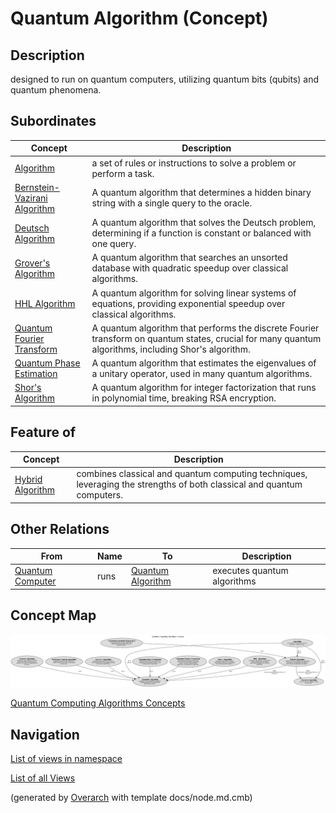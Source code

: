 
# Quantum Algorithm (Concept)
## Description
designed to run on quantum computers, utilizing quantum bits (qubits) and quantum phenomena.

## Subordinates
| Concept | Description |
|---|---|
| [Algorithm](../../../software-development/quantum-computing/algorithm/algorithm.md)| a set of rules or instructions to solve a problem or perform a task. |
| [Bernstein-Vazirani Algorithm](../../../software-development/quantum-computing/algorithm/bernstein-vazirani-algorithm.md)| A quantum algorithm that determines a hidden binary string with a single query to the oracle. |
| [Deutsch Algorithm](../../../software-development/quantum-computing/algorithm/deutsch-algorithm.md)| A quantum algorithm that solves the Deutsch problem, determining if a function is constant or balanced with one query. |
| [Grover's Algorithm](../../../software-development/quantum-computing/algorithm/grover-algorithm.md)| A quantum algorithm that searches an unsorted database with quadratic speedup over classical algorithms. |
| [HHL Algorithm](../../../software-development/quantum-computing/algorithm/hhl-algorithm.md)| A quantum algorithm for solving linear systems of equations, providing exponential speedup over classical algorithms. |
| [Quantum Fourier Transform](../../../software-development/quantum-computing/algorithm/quantum-fourier-transform.md)| A quantum algorithm that performs the discrete Fourier transform on quantum states, crucial for many quantum algorithms, including Shor's algorithm. |
| [Quantum Phase Estimation](../../../software-development/quantum-computing/algorithm/quantum-phase-estimation.md)| A quantum algorithm that estimates the eigenvalues of a unitary operator, used in many quantum algorithms. |
| [Shor's Algorithm](../../../software-development/quantum-computing/algorithm/shor-algorithm.md)| A quantum algorithm for integer factorization that runs in polynomial time, breaking RSA encryption. |
## Feature of
| Concept | Description |
|---|---|
| [Hybrid Algorithm](../../../software-development/quantum-computing/algorithm/hybrid-algorithm.md)| combines classical and quantum computing techniques, leveraging the strengths of both classical and quantum computers. |
## Other Relations
| From | Name | To | Description |
|---|---|---|---|
| [Quantum Computer](../../../software-development/quantum-computing/quantum-computer.md) | runs | [Quantum Algorithm](../../../software-development/quantum-computing/algorithm/quantum-algorithm.md) | executes quantum algorithms |

## Concept Map
![Quantum Computing Algorithms Concepts](../../../software-development/quantum-computing/algorithm/concept-view.png)

[Quantum Computing Algorithms Concepts](../../../software-development/quantum-computing/algorithm/concept-view.md)


## Navigation
[List of views in namespace](./views-in-namespace.md)

[List of all Views](../../../views.md)


(generated by [Overarch](https://github.com/soulspace-org/overarch) with template docs/node.md.cmb)
